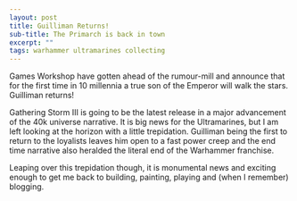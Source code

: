 ```yaml
---
layout: post
title: Guilliman Returns!
sub-title: The Primarch is back in town
excerpt: ""
tags: warhammer ultramarines collecting
---
```


Games Workshop have gotten ahead of the rumour-mill and announce that for the first time in 10 millennia a true son of the Emperor will walk the stars. Guilliman returns!

Gathering Storm III is going to be the latest release in a major advancement of the 40k universe narrative. It is big news for the Ultramarines, but I am left looking at the horizon with a little trepidation. Guilliman being the first to return to the loyalists leaves him open to a fast power creep and the end time narrative also heralded the literal end of the Warhammer franchise.

Leaping over this trepidation though, it is monumental news and exciting enough to get me back to building, painting, playing and (when I remember) blogging.